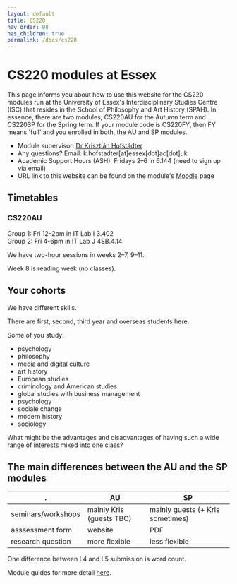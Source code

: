 ```yaml
---
layout: default
title: CS220
nav_order: 98
has_children: true
permalink: /docs/cs220
---
```


# CS220 modules at Essex
This page informs you about how to use this website for the CS220 modules run at the University of Essex's Interdisciplinary Studies Centre (ISC) that resides in the School of Philosophy and Art History (SPAH). In essence, there are two modules; CS220AU for the Autumn term and CS220SP for the Spring term. If your module code is CS220FY, then FY means 'full' and you enrolled in both, the AU and SP modules.

* Module supervisor: [Dr Krisztián Hofstädter](https://krishofstadter.com/) 
* Any questions? Email: k.hofstadter[at]essex[dot]ac[dot]uk  <!-- can I change this to krishofstadter? -->
* Academic Support Hours (ASH): Fridays 2–6 in 6.144  (need to sign up via email)
* URL link to this website can be found on the module's [Moodle](https://moodle.essex.ac.uk/) page

## Timetables
### CS220AU
Group 1: Fri 12–2pm in IT Lab I 3.402   
Group 2: Fri 4-6pm in IT Lab J 4SB.4.14

We have two-hour sessions in weeks 2–7, 9–11. 

Week 8 is reading week (no classes).

## Your cohorts
We have different skills. 

There are first, second, third year and overseas students here. 

Some of you study:
- psychology
- philosophy
- media and digital culture
- art history
- European studies
- criminology and American studies
- global studies with business management
- psychology
- sociale change
- modern history
- sociology

What might be the advantages and disadvantages of having such a wide range of interests mixed into one class?

## The main differences between the AU and the SP modules

| .            | AU     | SP |
|--------------|-----------|------------|
| seminars/workshops | mainly Kris (guests TBC)      | mainly guests (+ Kris sometimes)   |
| asssessment form    | website | PDF        |
| research question     | more flexible | less flexible |

One difference between L4 and L5 submission is word count.

Module guides for more detail [here](/../../assets/docs).